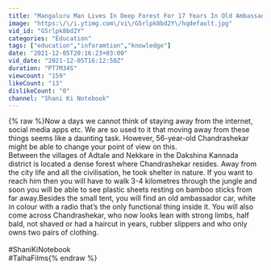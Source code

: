 ```yaml
---
title: "Mangaluru Man Lives In Deep Forest For 17 Years In Old Ambassador Car | Shani Ki Notebook"
image: "https:\/\/i.ytimg.com\/vi\/G5rlpk8bd2Y\/hqdefault.jpg"
vid_id: "G5rlpk8bd2Y"
categories: "Education"
tags: ["education","inforamtion","knowledge"]
date: "2021-12-05T20:16:23+03:00"
vid_date: "2021-12-05T16:12:50Z"
duration: "PT7M34S"
viewcount: "159"
likeCount: "13"
dislikeCount: "0"
channel: "Shani Ki Notebook"
---
```

{% raw %}Now a days we cannot think of staying away from the internet, social media apps etc. We are so used to it that moving away from these things seems like a daunting task. However, 56-year-old Chandrashekar might be able to change your point of view on this.<br />Between the villages of Adtale and Nekkare in the Dakshina Kannada district is located a dense forest where Chandrashekar resides. Away from the city life and all the civilisation, he took shelter in nature. If you want to reach him then you will have to walk 3-4 kilometres through the jungle and soon you will be able to see plastic sheets resting on bamboo sticks from far away.Besides the small tent, you will find an old ambassador car, white in colour with a radio that’s the only functional thing inside it. You will also come across Chandrashekar, who now looks lean with strong limbs, half bald, not shaved or had a haircut in years, rubber slippers and who only owns two pairs of clothing.<br /><br />#ShaniKiNotebook<br />#TalhaFilms{% endraw %}
